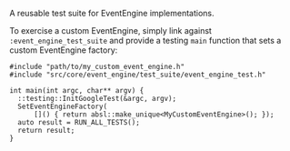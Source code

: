 A reusable test suite for EventEngine implementations.

To exercise a custom EventEngine, simply link against `:event_engine_test_suite`
and provide a testing `main` function that sets a custom EventEngine factory:

```
#include "path/to/my_custom_event_engine.h"
#include "src/core/event_engine/test_suite/event_engine_test.h"

int main(int argc, char** argv) {
  ::testing::InitGoogleTest(&argc, argv);
  SetEventEngineFactory(
      []() { return absl::make_unique<MyCustomEventEngine>(); });
  auto result = RUN_ALL_TESTS();
  return result;
}
```
